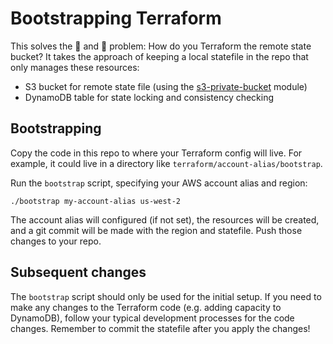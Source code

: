# Bootstrapping Terraform

This solves the 🐓 and 🥚 problem: How do you Terraform the remote state bucket? It takes the approach of keeping a local statefile in the repo that only manages these resources:

* S3 bucket for remote state file (using the [s3-private-bucket](https://registry.terraform.io/modules/trussworks/s3-private-bucket/aws) module)
* DynamoDB table for state locking and consistency checking

## Bootstrapping

Copy the code in this repo to where your Terraform config will live. For example, it could live in a directory like `terraform/account-alias/bootstrap`.

Run the `bootstrap` script, specifying your AWS account alias and region:

```text
./bootstrap my-account-alias us-west-2
```

The account alias will configured (if not set), the resources will be created, and a git commit will be made with the region and statefile. Push those changes to your repo.

## Subsequent changes

The `bootstrap` script should only be used for the initial setup. If you need to make any changes to the Terraform code (e.g. adding capacity to DynamoDB), follow your typical development processes for the code changes. Remember to commit the statefile after you apply the changes!
